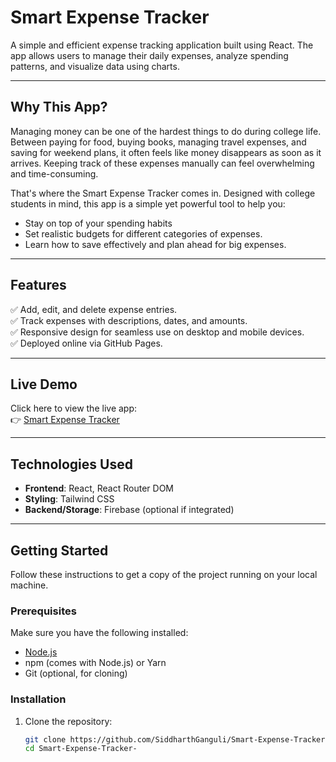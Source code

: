 # Smart Expense Tracker

A simple and efficient expense tracking application built using React. The app allows users to manage their daily expenses, analyze spending patterns, and visualize data using charts.

---
## Why This App?
Managing money can be one of the hardest things to do during college life. Between paying for food, buying books, managing travel expenses, and saving for weekend plans, it often feels like money disappears as soon as it arrives. Keeping track of these expenses manually can feel overwhelming and time-consuming.

That's where the Smart Expense Tracker comes in. Designed with college students in mind, this app is a simple yet powerful tool to help you:

* Stay on top of your spending habits
* Set realistic budgets for different categories of expenses.
* Learn how to save effectively and plan ahead for big expenses.
--- 

## Features

✅ Add, edit, and delete expense entries.  
✅ Track expenses with descriptions, dates, and amounts.    
✅ Responsive design for seamless use on desktop and mobile devices.  
✅ Deployed online via GitHub Pages.  

---

## Live Demo

Click here to view the live app:  
👉 [Smart Expense Tracker](https://SiddharthGanguli.github.io/Smart-Expense-Tracker-/)

---

## Technologies Used

- **Frontend**: React, React Router DOM  
- **Styling**: Tailwind CSS  
- **Backend/Storage**: Firebase (optional if integrated)  

---

## Getting Started

Follow these instructions to get a copy of the project running on your local machine.

### Prerequisites

Make sure you have the following installed:

- [Node.js](https://nodejs.org)
- npm (comes with Node.js) or Yarn
- Git (optional, for cloning)

### Installation

1. Clone the repository:

   ```bash
   git clone https://github.com/SiddharthGanguli/Smart-Expense-Tracker-.git
   cd Smart-Expense-Tracker-

